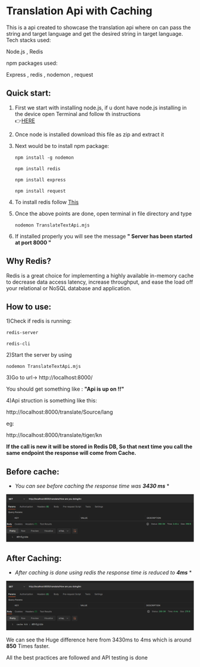 # Translation Api with Caching

This is a api created to showcase the translation api where on can pass the string and target language and get the desired string in target language.
Tech stacks used:

Node.js , Redis

npm packages used:

Express , redis , nodemon , request

Quick start:
-----------
1) First we start with installing node.js, if u dont have node.js installing in the device open Terminal and follow th instructions  
👉[HERE](https://phoenixnap.com/kb/install-node-js-npm-on-windows) 

2) Once node is installed download this file as zip and extract it
3) Next would be to install npm package:

   ```
   npm install -g nodemon
   ```
   ```
   npm install redis
   ```
    ```
   npm install express
   ```
    ```
   npm install request
   ```
4) To install redis follow [This](https://dev.to/divshekhar/how-to-install-redis-on-windows-10-3e99)

5) Once the above points are done, open terminal in file directory and type 

   ```
   nodemon TranslateTextApi.mjs
   ```
   
6) If installed properly you will see the message 
  **" Server has been started at port 8000 "**
  
Why Redis?
----------

Redis is a great choice for implementing a highly available in-memory cache to decrease data access latency, increase throughput, and ease the load off your relational or NoSQL database and application.

  
How to use:
-------------

1)Check  if redis is running:

   ```
   redis-server
   ```
   
   ```
   redis-cli
   ```
2)Start the server by using 
 
   ``` 
   nodemon TranslateTextApi.mjs
   ```
   
3)Go to url-> http://localhost:8000/

   You should get something like : **"Api is up on !!"**

4)Api struction is something like this:

 http://localhost:8000/translate/Source/lang
 
 eg:
 
  http://localhost:8000/translate/tiger/kn

   **If the call is new it will be stored in Redis DB, So that next time you call the same endpoint the response will come from Cache.**

Before cache:
--------------
* *You can see before caching the response time was **3430 ms*** *

![alt text](https://github.com/Raogurucharan/TranslateTextApi/blob/main/BeforeCacheHit.png)


After Caching:
---------------
* *After caching is done using redis the response time is reduced to **4ms*** *
 
![alt text](https://github.com/Raogurucharan/TranslateTextApi/blob/main/AfterCacheHit.png)



We can see the Huge difference here from 3430ms to 4ms which is around **850** Times faster.

All the best practices are followed and API testing is done
